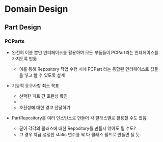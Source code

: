 # **Domain Design**

## Part Design
### PCParts
* 완전히 이름 뿐인 인터페이스를 활용하여 모든 부품들이 PCPart라는 인터페이스를 가지도록 만듦
  - 이를 통해 Repository 작업 수행 시에 PCPart 라는 통합된 인터페이스로 값들을 넣고 뺄 수 있도록 설계
* 기능적 요구사항 최소 목표 
  - 선택한 파트 간 호환성 확인
  - 
  - 호환성에 대한 경고 전달하기

* PartRepository를 여러 인스턴스로 만들어 각 클래스별로 활용할 수도 있음.
  - 굳이 각각의 클래스에 대한 Repository를 만들지 않아도 될 수도?
  - 그 경우 지금 설정한 static 변수를 싹 다 클래스 필드로 만들면 될 듯.